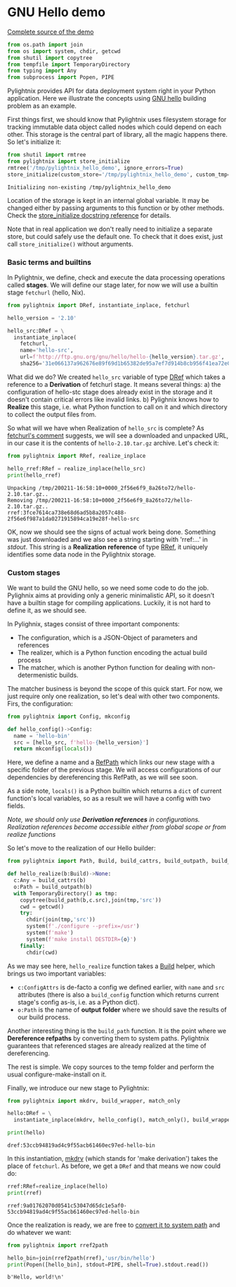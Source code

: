 GNU Hello demo
==============

[Complete source of the demo](./HELLO.py)


```python
from os.path import join
from os import system, chdir, getcwd
from shutil import copytree
from tempfile import TemporaryDirectory
from typing import Any
from subprocess import Popen, PIPE
```



Pylightnix provides API for data deployment system right in your Python
application. Here we illustrate the concepts using [GNU
hello](https://www.gnu.org/software/hello) building problem as an example.

First things first, we should know that Pylightnix uses filesystem storage for
tracking immutable data object called nodes which could depend on each other.
This storage is the central part of library, all the magic happens there. So
let's initialize it:


```python
from shutil import rmtree
from pylightnix import store_initialize
rmtree('/tmp/pylightnix_hello_demo', ignore_errors=True)
store_initialize(custom_store='/tmp/pylightnix_hello_demo', custom_tmp='/tmp')
```

```
Initializing non-existing /tmp/pylightnix_hello_demo
```



Location of the storage is kept in an internal global variable. It may be
changed either by passing arguments to this function or by other methods. Check
the [store_initialize docstring
reference](../Reference.md#pylightnix.core.store_initialize) for details.

Note that in real application we don't really need to initialize a separate
store, but could safely use the default one. To check that it does exist, just
call `store_initialize()` without arguments.

### Basic terms and builtins

In Pylightnix, we define, check and execute the data processing operations
called **stages**. We will define our stage later, for now we will use a
builtin stage `fetchurl` (hello, Nix).


```python
from pylightnix import DRef, instantiate_inplace, fetchurl

hello_version = '2.10'

hello_src:DRef = \
  instantiate_inplace(
    fetchurl,
    name='hello-src',
    url=f'http://ftp.gnu.org/gnu/hello/hello-{hello_version}.tar.gz',
    sha256='31e066137a962676e89f69d1b65382de95a7ef7d914b8cb956f41ea72e0f516b')
```



What did we do? We created `hello_src` variable of type
[DRef](../Reference.md#pylightnix.types.DRef) which takes a reference to a
**Derivation** of fetchurl stage. It means several things: a) the configuration
of hello-stc stage does already exist in the storage and it doesn't contain
critical errors like invalid links. b) Pylighnix knows how to **Realize** this
stage, i.e. what Python function to call on it and which directory to
collect the output files from.

So what will we have when Realization of `hello_src` is complete? As [fetchurl's
comment](../Reference.md#pylightnix.stages.fetchurl.fetchurl)
suggests, we will see a downloaded and unpacked URL, in our case it is the
contents of `hello-2.10.tar.gz` archive. Let's check it:


```python
from pylightnix import RRef, realize_inplace

hello_rref:RRef = realize_inplace(hello_src)
print(hello_rref)
```

```
Unpacking /tmp/200211-16:58:10+0000_2f56e6f9_8a26to72/hello-2.10.tar.gz..
Removing /tmp/200211-16:58:10+0000_2f56e6f9_8a26to72/hello-2.10.tar.gz..
rref:3fce7614ca738e68d6ad5b8a2057c488-2f56e6f987a1da0271915894ca19e28f-hello-src
```



OK, now we should see the signs of actual work being done. Something was just
downloaded and we also see a string starting with 'rref:...' in _stdout_.  This
string is a **Realization reference** of type
[RRef](../Reference.md#pylightnix.types.RRef), it uniquely identifies some
data node in the Pylightnix storage.

### Custom stages

We want to build the GNU hello, so we need some code to do the job. Pylighnix
aims at providing only a generic minimalistic API, so it doesn't have a builtin
stage for compiling applications. Luckily, it is not hard to define it, as we
should see.

In Pylighnix, stages consist of three important components:
* The configuration, which is a JSON-Object of parameters and references
* The realizer, which is a Python function encoding the actual build process
* The matcher, which is another Python function for dealing with
    non-determenistic builds.

The matcher business is beyond the scope of this quick start. For now, we just
require only one realization, so let's deal with other two components. Firs, the
configuration:


```python
from pylightnix import Config, mkconfig

def hello_config()->Config:
  name = 'hello-bin'
  src = [hello_src, f'hello-{hello_version}']
  return mkconfig(locals())
```



Here, we define a name and a
[RefPath](../Reference.md#pylightnix.types.RefPath) which links our new stage
with a specific folder of the previous stage. We will access configurations of
our dependencies by dereferencing this RefPath, as we will see soon.

As a side note, `locals()` is a Python builtin which returns a `dict` of current
function's local variables, so as a result we will have a config with two
fields.

_Note, we should only use **Derivation references** in configurations.
Realization references become accessible either from global scope or from
realize functions_

So let's move to the realization of our Hello builder:


```python
from pylightnix import Path, Build, build_cattrs, build_outpath, build_path

def hello_realize(b:Build)->None:
  c:Any = build_cattrs(b)
  o:Path = build_outpath(b)
  with TemporaryDirectory() as tmp:
    copytree(build_path(b,c.src),join(tmp,'src'))
    cwd = getcwd()
    try:
      chdir(join(tmp,'src'))
      system(f'./configure --prefix=/usr')
      system(f'make')
      system(f'make install DESTDIR={o}')
    finally:
      chdir(cwd)
```



As we may see here, `hello_realize` function takes a
[Build](../Reference.md#pylightnix.types.Build) helper, which brings us two
important variables:
* `c:ConfigAttrs` is de-facto a config we defined earlier,
  with `name` and `src` attributes (there is also a `build_config` function
  which returns current stage's config as-is, i.e. as a Python dict).
* `o:Path` is the name of **output folder** where we should save the results of
  our build process.

Another interesting thing is the `build_path` function. It is the point
where we **Dereference refpaths** by converting them to system paths. Pylightnix
guarantees that referenced stages are already realized at the time of
dereferencing.

The rest is simple. We copy sources to the temp folder and perform the usual
configure-make-install on it.

Finally, we introduce our new stage to Pylightnix:


```python
from pylightnix import mkdrv, build_wrapper, match_only

hello:DRef = \
  instantiate_inplace(mkdrv, hello_config(), match_only(), build_wrapper(hello_realize))

print(hello)
```

```
dref:53ccb94819ad4c9f55acb61460ec97ed-hello-bin
```



In this instantiation, [mkdrv](../Reference.md#pylightnix.core.mkdrv) (which
stands for 'make derivation') takes the place of `fetchurl`. As before, we get a
`DRef` and that means we now could do:


```python
rref:RRef=realize_inplace(hello)
print(rref)
```

```
rref:9a01762070d0541c53047d65dc1e5af0-53ccb94819ad4c9f55acb61460ec97ed-hello-bin
```



Once the realization is ready, we are free to [convert it to system
path](../Reference.md#pylightnix.core.rref2path) and do whatever we want:


```python
from pylightnix import rref2path

hello_bin=join(rref2path(rref),'usr/bin/hello')
print(Popen([hello_bin], stdout=PIPE, shell=True).stdout.read())
```

```
b'Hello, world!\n'
```


